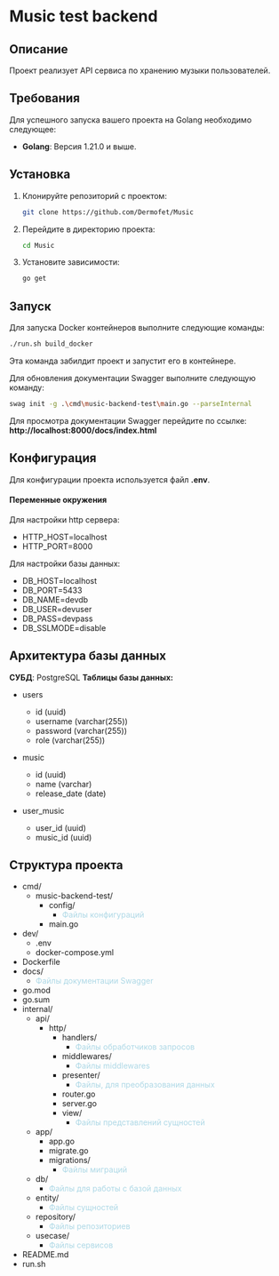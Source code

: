# Music test backend
## Описание

Проект реализует API сервиса по хранению музыки пользователей.  

## Требования

Для успешного запуска вашего проекта на Golang необходимо следующее:

- **Golang**: Версия 1.21.0 и выше.

## Установка

1. Клонируйте репозиторий с проектом:
   ```bash
   git clone https://github.com/Dermofet/Music
   ```
   
2. Перейдите в директорию проекта:
    ```bash
    cd Music
    ```
    
3. Установите зависимости:
    ```bash
    go get
    ```
    
## Запуск

Для запуска Docker контейнеров выполните следующие команды:
```bash
./run.sh build_docker
```
Эта команда забилдит проект и запустит его в контейнере.

Для обновления документации Swagger выполните следующую команду:
```bash
swag init -g .\cmd\music-backend-test\main.go --parseInternal
```

Для просмотра документации Swagger перейдите по ссылке:
**http://localhost:8000/docs/index.html**

## Конфигурация

Для конфигурации проекта используется файл **.env**.

#### Переменные окружения

Для настройки http сервера:
- HTTP_HOST=localhost
- HTTP_PORT=8000

Для настройки базы данных:
- DB_HOST=localhost
- DB_PORT=5433
- DB_NAME=devdb
- DB_USER=devuser
- DB_PASS=devpass 
- DB_SSLMODE=disable

## Архитектура базы данных

**СУБД**: PostgreSQL
**Таблицы базы данных:**
- users
  - id (uuid)
  - username (varchar(255))
  - password (varchar(255))
  - role (varchar(255))

- music
  - id (uuid)
  - name (varchar)
  - release_date (date)

- user_music
  - user_id (uuid)
  - music_id (uuid)

## Структура проекта

  - cmd/ 
    - music-backend-test/
      - config/
        - <span style="color: lightblue;">Файлы конфигураций</span>
      - main.go
  - dev/
    - .env
    - docker-compose.yml
  - Dockerfile
  - docs/
    - <span style="color: lightblue;">Файлы документации Swagger</span>
  - go.mod
  - go.sum
  - internal/
    - api/
      - http/
        - handlers/
          - <span style="color: lightblue;">Файлы обработчиков запросов</span>
        - middlewares/
          - <span style="color: lightblue;">Файлы middlewares</span>
        - presenter/
          - <span style="color: lightblue;">Файлы, для преобразования данных</span>
        - router.go
        - server.go
        - view/
          - <span style="color: lightblue;">Файлы представлений сущностей</span>
    - app/
      - app.go
      - migrate.go
      - migrations/
        - <span style="color: lightblue;">Файлы миграций</span>
    - db/
      - <span style="color: lightblue;">Файлы для работы с базой данных</span>
    - entity/
      - <span style="color: lightblue;">Файлы сущностей</span>
    - repository/
      - <span style="color: lightblue;">Файлы репозиториев</span>
    - usecase/
      - <span style="color: lightblue;">Файлы сервисов</span>
  - README.md
  - run.sh
